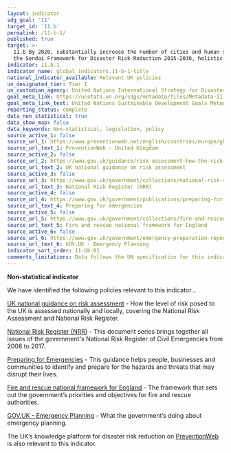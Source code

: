 ```yaml
---
layout: indicator
sdg_goal: '11'
target_id: '11.b'
permalink: /11-b-1/
published: true
target: >-
  11.b By 2020, substantially increase the number of cities and human settlements adopting and implementing integrated policies and plans towards inclusion, resource efficiency, mitigation and adaptation to climate change, resilience to disasters, and develop and implement, in line with
  the Sendai Framework for Disaster Risk Reduction 2015-2030, holistic disaster risk management at all levels
indicator: 11.b.1
indicator_name: global_indicators.11-b-1-title
national_indicator_available: Relevant UK policies
un_designated_tier: Tier I
un_custodian_agency: United Nations International Strategy for Disaster Reduction (UNISDR)
goal_meta_link: https://unstats.un.org/sdgs/metadata/files/Metadata-11-0B-01.pdf
goal_meta_link_text: United Nations Sustainable Development Goals Metadata (PDF 4.0 MB)
reporting_status: complete
data_non_statistical: true
data_show_map: false
data_keywords: Non-statistical, legislation, policy
source_active_1: false
source_url_1: https://www.preventionweb.net/english/countries/europe/gbr/
source_url_text_1: PreventionWeb - United Kingdom
source_active_2: false
source_url_2: https://www.gov.uk/guidance/risk-assessment-how-the-risk-of-emergencies-in-the-uk-is-assessed#local-risk-assessment-and-community-risk-registers
source_url_text_2: UK national guidance on risk assessment
source_active_3: false
source_url_3: https://www.gov.uk/government/collections/national-risk-register-of-civil-emergencies
source_url_text_3: National Risk Register (NRR)
source_active_4: false
source_url_4: https://www.gov.uk/government/publications/preparing-for-emergencies/preparing-for-emergencies
source_url_text_4: Preparing for emergencies
source_active_5: false
source_url_5: https://www.gov.uk/government/collections/fire-and-rescue-national-framework-for-england
source_url_text_5: Fire and rescue national framework for England
source_active_6: false
source_url_6: https://www.gov.uk/government/emergency-preparation-reponse-and-recovery
source_url_text_6: GOV.UK - Emergency Planning
indicator_sort_order: 11-bb-01
comments_limitations: Data follows the UN specification for this indicator. This indicator has been identified in collaboration with topic experts.
---
```

**Non-statistical indicator**

We have identified the following policies relevant to this indicator…

[UK national guidance on risk assessment](https://www.gov.uk/guidance/risk-assessment-how-the-risk-of-emergencies-in-the-uk-is-assessed#local-risk-assessment-and-community-risk-registers) - How the level of risk posed to the UK is assessed nationally and locally, covering the National Risk Assessment and National Risk Register.

[National Risk Register (NRR)](https://www.gov.uk/government/collections/national-risk-register-of-civil-emergencies) - This document series brings together all issues of the government's National Risk Register of Civil Emergencies from 2008 to 2017.

[Preparing for Emergencies](https://www.gov.uk/government/publications/preparing-for-emergencies/preparing-for-emergencies) - This guidance helps people, businesses and communities to identify and prepare for the hazards and threats that may disrupt their lives.

[Fire and rescue national framework for England](https://www.gov.uk/government/collections/fire-and-rescue-national-framework-for-england) - The framework that sets out the government’s priorities and objectives for fire and rescue authorities.

[GOV.UK - Emergency Planning](https://www.gov.uk/government/policies/emergency-planning) - What the government’s doing about emergency planning.

The UK’s knowledge platform for disaster risk reduction on [PreventionWeb]( https://www.preventionweb.net/english/countries/europe/gbr/) is also relevant to this indicator.
<br><br>